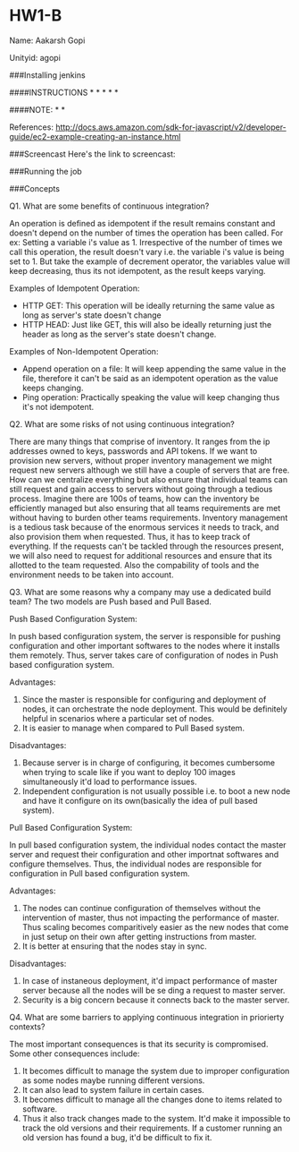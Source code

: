 # HW1-B

Name: Aakarsh Gopi

Unityid: agopi

###Installing jenkins


####INSTRUCTIONS
* 
* 
* 
* 
* 


####NOTE:
* 
* 

References: http://docs.aws.amazon.com/sdk-for-javascript/v2/developer-guide/ec2-example-creating-an-instance.html

###Screencast
Here's the link to screencast: 

###Running the job


###Concepts

Q1. What are some benefits of continuous integration?

An operation is defined as idempotent if the result remains constant and doesn't depend on the number of times the operation has been called. For ex: Setting a variable i's value as 1. Irrespective of the number of times we call this operation, the result doesn't vary i.e.  the variable i's value is being set to 1. But take the example of decrement operator, the variables value will keep decreasing, thus its not idempotent, as the result keeps varying. 

Examples of Idempotent Operation:
* HTTP GET: This operation will be ideally returning the same value as long as server's state doesn't change
* HTTP HEAD: Just like GET, this will also be ideally returning just the header as long as the server's state doesn't change.

Examples of Non-Idempotent Operation:
* Append operation on a file: It will keep appending the same value in the file, therefore it can't be said as an idempotent operation as the value keeps changing.
* Ping operation: Practically speaking the value will keep changing thus it's not idempotent.


Q2. What are some risks of not using continuous integration?

There are many things that comprise of inventory. It ranges from the ip addresses owned to keys, passwords and API tokens. If we want to provision new servers, without proper inventory management we might request new servers although we still have a couple of servers that are free. 
How can we centralize everything but also ensure that individual teams can still request and gain access to servers without going through a tedious process. 
Imagine there are 100s of teams, how can the inventory be efficiently managed but also ensuring that all teams requirements are met without having to burden other teams requirements. 
Inventory management is a tedious task because of the enormous services it needs to track, and also provision them when requested. Thus, it has to keep track of everything. 
If the requests can't be tackled through the resources present, we will also need to request for additional resources and ensure that its allotted to the team requested. 
Also the compability of tools and the environment needs to be taken into account. 

Q3. What are some reasons why a company may use a dedicated build team?
The two models are Push based and Pull Based.

Push Based Configuration System:

In push based configuration system, the server is responsible for pushing configuration and other important softwares to the nodes where it installs them remotely. Thus, server takes care of configuration of nodes in Push based configuration system.

Advantages:
1. Since the master is responsible for configuring and deployment of nodes, it can orchestrate the node deployment. This would be definitely helpful in scenarios where a particular set of nodes. <br>
2. It is easier to manage when compared to Pull Based system.


Disadvantages:
1. Because server is in charge of configuring, it becomes cumbersome when trying to scale like if you want to deploy 100 images simultaneously it'd load to performance issues.<br>
2. Independent configuration is not usually possible i.e. to boot a new node and have it configure on its own(basically the idea of pull based system).

Pull Based Configuration System:

In pull based configuration system, the individual nodes contact the master server and request their configuration and other importnat softwares and configure themselves. Thus, the individual nodes are responsible for configuration in Pull based configuration system.

Advantages:
1. The nodes can continue configuration of themselves without the intervention of master, thus not impacting the performance of master. Thus scaling becomes comparitively easier as the new nodes that come in just setup on their own after getting instructions from master.<br>
2. It is better at ensuring that the nodes stay in sync.

Disadvantages:
1. In case of instaneous deployment, it'd impact performance of master server because all the nodes will be se ding a request to master server. <br>
2. Security is a big concern because it connects back to the master server. 

Q4. What are some barriers to applying continuous integration in priorierty contexts?

The most important consequences is that its security is compromised. Some other consequences include:<br>
1. It becomes difficult to manage the system due to improper configuration as some nodes maybe running different versions.<br>
2. It can also lead to system failure in certain cases.<br>
3. It becomes difficult to manage all the changes done to items related to software.<br>
4. Thus it also track changes made to the system. It'd make it impossible to track the old versions and their requirements. If a customer running an old version has found a bug, it'd be difficult to fix it.
